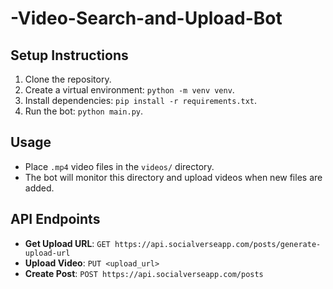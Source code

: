 # -Video-Search-and-Upload-Bot

## Setup Instructions
1. Clone the repository.
2. Create a virtual environment: `python -m venv venv`.
3. Install dependencies: `pip install -r requirements.txt`.
4. Run the bot: `python main.py`.

## Usage
- Place `.mp4` video files in the `videos/` directory.
- The bot will monitor this directory and upload videos when new files are added.

## API Endpoints
- **Get Upload URL**: `GET https://api.socialverseapp.com/posts/generate-upload-url`
- **Upload Video**: `PUT <upload_url>`
- **Create Post**: `POST https://api.socialverseapp.com/posts`

